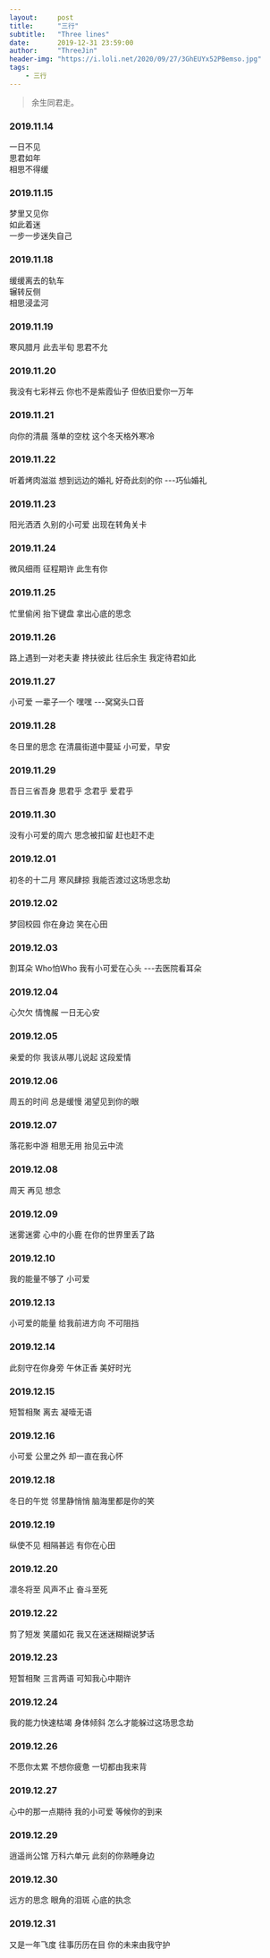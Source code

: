 ```yaml
---
layout:     post
title:      "三行"
subtitle:   "Three lines"
date:       2019-12-31 23:59:00
author:     "ThreeJin"
header-img: "https://i.loli.net/2020/09/27/3GhEUYx52PBemso.jpg"
tags:
    - 三行
---
```

> 余生同君走。

### 2019.11.14
一日不见<br/>
思君如年<br/>
相思不得缓

### 2019.11.15
梦里又见你<br/>
如此着迷<br/>
一步一步迷失自己

### 2019.11.18
缓缓离去的轨车<br/>
辗转反侧<br/>
相思浸孟河
### 2019.11.19
寒风腊月
此去半旬
思君不允
### 2019.11.20
我没有七彩祥云
你也不是紫霞仙子
但依旧爱你一万年
### 2019.11.21
向你的清晨
落单的空枕
这个冬天格外寒冷
### 2019.11.22
听着烤肉滋滋
想到远边的婚礼
好奇此刻的你               ---巧仙婚礼
### 2019.11.23
阳光洒洒
久别的小可爱
出现在转角关卡
### 2019.11.24
微风细雨
征程期许
此生有你
### 2019.11.25
忙里偷闲
抬下键盘
拿出心底的思念
### 2019.11.26
路上遇到一对老夫妻
搀扶彼此
往后余生
我定待君如此
### 2019.11.27
小可爱
一辈子一个
嘿嘿     ---窝窝头口音
### 2019.11.28
冬日里的思念
在清晨街道中蔓延
小可爱，早安
### 2019.11.29
吾日三省吾身
思君乎
念君乎
爱君乎
### 2019.11.30
没有小可爱的周六
思念被扣留
赶也赶不走
### 2019.12.01
初冬的十二月
寒风肆掠
我能否渡过这场思念劫
### 2019.12.02
梦回校园
你在身边
笑在心田
### 2019.12.03
割耳朵
Who怕Who
我有小可爱在心头     ---去医院看耳朵
### 2019.12.04
心欠欠
情愧赧
一日无心安
### 2019.12.05
亲爱的你
我该从哪儿说起
这段爱情
### 2019.12.06
周五的时间
总是缓慢
渴望见到你的眼
### 2019.12.07
落花影中游
相思无用
抬见云中流
### 2019.12.08
周天
再见
想念
### 2019.12.09
迷雾迷雾
心中的小鹿
在你的世界里丢了路
### 2019.12.10
我的能量不够了
小可爱
### 2019.12.13
小可爱的能量
给我前进方向
不可阻挡
### 2019.12.14
此刻守在你身旁
午休正香
美好时光
### 2019.12.15
短暂相聚
离去
凝噎无语
### 2019.12.16
小可爱
公里之外
却一直在我心怀
### 2019.12.18
冬日的午觉
邻里静悄悄
脑海里都是你的笑
### 2019.12.19
纵使不见
相隔甚远
有你在心田
### 2019.12.20
凛冬将至
风声不止
奋斗至死
### 2019.12.22
剪了短发
笑靥如花
我又在迷迷糊糊说梦话
### 2019.12.23
短暂相聚
三言两语
可知我心中期许
### 2019.12.24
我的能力快速枯竭
身体倾斜
怎么才能躲过这场思念劫
### 2019.12.26
不愿你太累
不想你疲惫
一切都由我来背
### 2019.12.27
心中的那一点期待
我的小可爱
等候你的到来
### 2019.12.29
逍遥尚公馆
万科六单元
此刻的你熟睡身边
### 2019.12.30
远方的思念
眼角的泪斑
心底的执念
### 2019.12.31
又是一年飞度
往事历历在目
你的未来由我守护